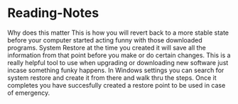 # Reading-Notes
Why does this matter
This is how you will revert back to a more stable state before your computer started acting funny with those downloaded programs.
System Restore at the time you created it will save all the information from that point before you make or do certain changes.
This is a really helpful tool to use when upgrading or downloading new software just incase something funky happens.
In Windows settings you can search for system restore and create it from there and walk thru the steps. 
Once it completes you have succesfully created a restore point to be used in case of emergency.
